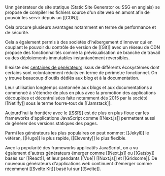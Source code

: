 Unn générateur de site statique (Static Site Generator ou SSG en anglais) se propose de compiler les fichiers source d'un site web en amont afin de pouvoir les servir depuis un [[CDN]].

Cela procure plusieurs avantages notamment en terme de performance et de sécurité.

Cela a également permis à des sociétés d'hébergement d'innover qui en couplant le pouvoir du contrôle de version de [[Git]] avec un réseau de CDN propose des fonctionnalités comme la prévisualisation de branche de travail ou des déploiements immutables instantanément réversibles.

Il existe des [centaines de générateurs](https://jamstack.org/generators/) issus de différents écosystèmes dont certains sont volontairement réduits en terme de périmètre fonctionnel. On y trouve beaucoup d'outils dédiés aux blog et à la documentation.

Leur utilisation longtemps cantonnée aux blogs et aux documentations a commencé à s'étendre de plus en plus avec la promotion des applications découplées et décentralisées faite notamment dès 2015 par la société [[Netlify]] sous le terme fourre-tout de [[Jamstack]].

Aujourd'hui la frontière avec le [[SSR]] est de plus en plus floue car les frameworks d'applications JavaScript comme [[Next.js]] permettent aussi de générer des versions statiques des pages.

Parmi les générateurs les plus populaires on peut nommer: [[Jekyll]] le vétéran, [[Hugo]] le plus rapide, [[Eleventy]] le plus flexible.

Avec la popularité des frameworks applicatifs JavaScript, on a vu également d'autres générateurs émerger comme [[Next.js]] ou [[Gatsby]] basés sur [[React]], et leur pendants [[Vue]] [[Nuxt.js]] et [[Gridsome]]. De nouveaux générateurs d'applications web continuent d'émerger comme récemment [[Svelte Kit]] basé lui sur [[Svelte]].

